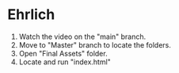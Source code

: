 # Ehrlich


1. Watch the video on the "main" branch.
2. Move to "Master" branch to locate the folders.
3. Open "Final Assets" folder.
4. Locate and run "index.html"
  
